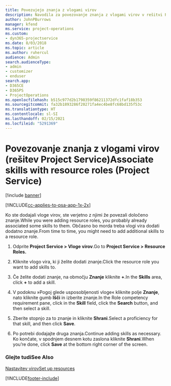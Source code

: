 ```yaml
---
title: Povezujejo znanja z vlogami virov
description: Navodila za povezovanje znanja z vlogami virov v rešitvi Project Service
author: JohnPBurrows
manager: kfend
ms.service: project-operations
ms.custom:
- dyn365-projectservice
ms.date: 8/03/2018
ms.topic: article
ms.author: ruhercul
audience: Admin
search.audienceType:
- admin
- customizer
- enduser
search.app:
- D365CE
- D365PS
- ProjectOperations
ms.openlocfilehash: b515c977d2b1798359f86211372dfc1faf18b353
ms.sourcegitcommit: fa32b1893286f20271fa4ec4be8fc68bd135f53c
ms.translationtype: HT
ms.contentlocale: sl-SI
ms.lasthandoff: 02/15/2021
ms.locfileid: "5291369"
---
```

# <a name="associate-skills-with-resource-roles-project-service"></a><span data-ttu-id="5aaf8-103">Povezovanje znanja z vlogami virov (rešitev Project Service)</span><span class="sxs-lookup"><span data-stu-id="5aaf8-103">Associate skills with resource roles (Project Service)</span></span>

[!include [banner](../includes/psa-now-project-operations.md)]

[!INCLUDE[cc-applies-to-psa-app-1x-2x](../includes/cc-applies-to-psa-app-1x-2x.md)]

<span data-ttu-id="5aaf8-104">Ko ste dodajali vloge virov, ste verjetno z njimi že povezali določeno znanje.</span><span class="sxs-lookup"><span data-stu-id="5aaf8-104">While you were adding resource roles, you probably already associated some skills to them.</span></span> <span data-ttu-id="5aaf8-105">Občasno bo morda treba vlogi vira dodati dodatno znanje.</span><span class="sxs-lookup"><span data-stu-id="5aaf8-105">From time to time, you might need to add additional skills to a resource role.</span></span>  
  
1.  <span data-ttu-id="5aaf8-106">Odprite **Project Service > Vloge virov**.</span><span class="sxs-lookup"><span data-stu-id="5aaf8-106">Go to **Project Service > Resource Roles.**</span></span>  
  
2.  <span data-ttu-id="5aaf8-107">Kliknite vlogo vira, ki ji želite dodati znanje.</span><span class="sxs-lookup"><span data-stu-id="5aaf8-107">Click the resource role you want to add skills to.</span></span>  
  
3.  <span data-ttu-id="5aaf8-108">Če želite dodati znanje, na območju **Znanje** kliknite **+**.</span><span class="sxs-lookup"><span data-stu-id="5aaf8-108">In the **Skills** area, click **+** to add a skill.</span></span>  
  
4.  <span data-ttu-id="5aaf8-109">V podoknu »Pogoj glede usposobljenosti vloge« kliknite polje **Znanje**, nato kliknite gumb **Išči** in izberite znanje.</span><span class="sxs-lookup"><span data-stu-id="5aaf8-109">In the Role competency requirement pane, click in the **Skill** field, click the **Search** button,  and then select a skill.</span></span>  
  
5.  <span data-ttu-id="5aaf8-110">Zberite stopnjo za to znanje in kliknite **Shrani**.</span><span class="sxs-lookup"><span data-stu-id="5aaf8-110">Select a proficiency for that skill, and then click **Save**.</span></span>  
  
6.  <span data-ttu-id="5aaf8-111">Po potrebi dodajajte druga znanja.</span><span class="sxs-lookup"><span data-stu-id="5aaf8-111">Continue adding skills as necessary.</span></span> <span data-ttu-id="5aaf8-112">Ko končate, v spodnjem desnem kotu zaslona kliknite **Shrani**.</span><span class="sxs-lookup"><span data-stu-id="5aaf8-112">When you’re done, click **Save** at the bottom right corner of the screen.</span></span>  
  
### <a name="see-also"></a><span data-ttu-id="5aaf8-113">Glejte tudi</span><span class="sxs-lookup"><span data-stu-id="5aaf8-113">See Also</span></span>  
 [<span data-ttu-id="5aaf8-114">Nastavitev virov</span><span class="sxs-lookup"><span data-stu-id="5aaf8-114">Set up resources</span></span>](../psa/set-up-resources.md)


[!INCLUDE[footer-include](../includes/footer-banner.md)]